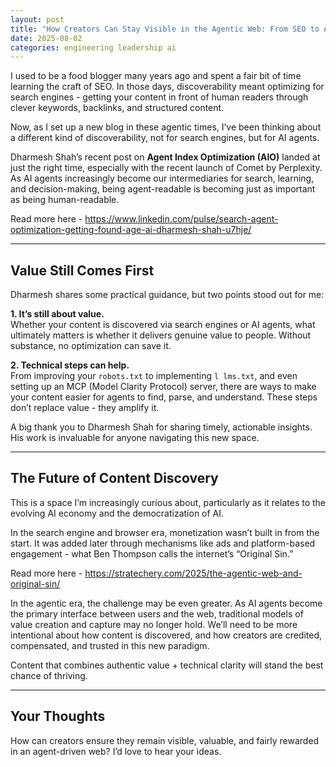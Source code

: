 ```yaml
---
layout: post
title: "How Creators Can Stay Visible in the Agentic Web: From SEO to Agent Index Optimization"
date: 2025-08-02
categories: engineering leadership ai
---
```


I used to be a food blogger many years ago and spent a fair bit of time learning the craft of SEO. In those days, discoverability meant optimizing for search engines - getting your content in front of human readers through clever keywords, backlinks, and structured content.


Now, as I set up a new blog in these agentic times, I’ve been thinking about a different kind of discoverability, not for search engines, but for AI agents.

Dharmesh Shah’s recent post on **Agent Index Optimization (AIO)**  landed at just the right time, especially with the recent launch of Comet by Perplexity. As AI agents increasingly become our intermediaries for search, learning, and decision-making, being agent-readable is becoming just as important as being human-readable.

Read more here - https://www.linkedin.com/pulse/search-agent-optimization-getting-found-age-ai-dharmesh-shah-u7hje/

---

## Value Still Comes First

Dharmesh shares some practical guidance, but two points stood out for me:

**1. It’s still about value.**  
Whether your content is discovered via search engines or AI agents, what ultimately matters is whether it delivers genuine value to people. Without substance, no optimization can save it.

**2. Technical steps can help.**  
From improving your `robots.txt` to implementing `l lms.txt`, and even setting up an MCP (Model Clarity Protocol) server, there are ways to make your content easier for agents to find, parse, and understand. These steps don’t replace value - they amplify it.

A big thank you to Dharmesh Shah for sharing timely, actionable insights. His work is invaluable for anyone navigating this new space.

---

## The Future of Content Discovery

This is a space I’m increasingly curious about, particularly as it relates to the evolving AI economy and the democratization of AI.

In the search engine and browser era, monetization wasn’t built in from the start. It was added later through mechanisms like ads and platform-based engagement - what Ben Thompson calls the internet’s “Original Sin.” 

Read more here - https://stratechery.com/2025/the-agentic-web-and-original-sin/

In the agentic era, the challenge may be even greater. As AI agents become the primary interface between users and the web, traditional models of value creation and capture may no longer hold. We’ll need to be more intentional about how content is discovered, and how creators are credited, compensated, and trusted in this new paradigm.

Content that combines authentic value + technical clarity will stand the best chance of thriving.

---

## Your Thoughts

How can creators ensure they remain visible, valuable, and fairly rewarded in an agent-driven web? I’d love to hear your ideas.
